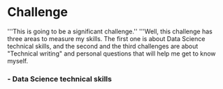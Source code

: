 # Challenge
'''This is going to be a significant challenge.''
'''Well, this challenge has three areas to measure my skills. The first one is about Data Science technical skills, and the second and the third challenges are about "Technical writing" and personal questions that will help me get to know myself.

### - Data Science technical skills

